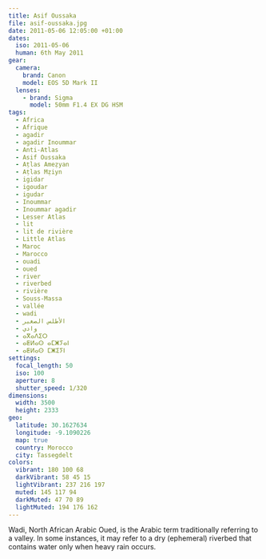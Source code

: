 ```yaml
---
title: Asif Oussaka
file: asif-oussaka.jpg
date: 2011-05-06 12:05:00 +01:00
dates:
  iso: 2011-05-06
  human: 6th May 2011
gear:
  camera:
    brand: Canon
    model: EOS 5D Mark II
  lenses:
    - brand: Sigma
      model: 50mm F1.4 EX DG HSM
tags:
  - Africa
  - Afrique
  - agadir
  - agadir Inoummar
  - Anti-Atlas
  - Asif Oussaka
  - Aṭlas Ameẓyan
  - Aṭlas Mẓiyn
  - igidar
  - igoudar
  - igudar
  - Inoummar
  - Inoummar agadir
  - Lesser Atlas
  - lit
  - lit de rivière
  - Little Atlas
  - Maroc
  - Marocco
  - ouadi
  - oued
  - river
  - riverbed
  - rivière
  - Souss-Massa
  - vallée
  - wadi
  - الأطلس الصغير
  - وادي
  - ⴰⴳⴰⴷⵉⵔ
  - ⴰⵟⵍⴰⵙ ⴰⵎⵥⵢⴰⵏ
  - ⴰⵟⵍⴰⵙ ⵎⵥⵉⵢⵏ
settings:
  focal_length: 50
  iso: 100
  aperture: 8
  shutter_speed: 1/320
dimensions:
  width: 3500
  height: 2333
geo:
  latitude: 30.1627634
  longitude: -9.1090226
  map: true
  country: Morocco
  city: Tassegdelt
colors:
  vibrant: 180 100 68
  darkVibrant: 58 45 15
  lightVibrant: 237 216 197
  muted: 145 117 94
  darkMuted: 47 70 89
  lightMuted: 194 176 162
---
```


Wadi, North African Arabic Oued, is the Arabic term traditionally referring to a valley. In some instances, it may refer to a dry (ephemeral) riverbed that contains water only when heavy rain occurs.

